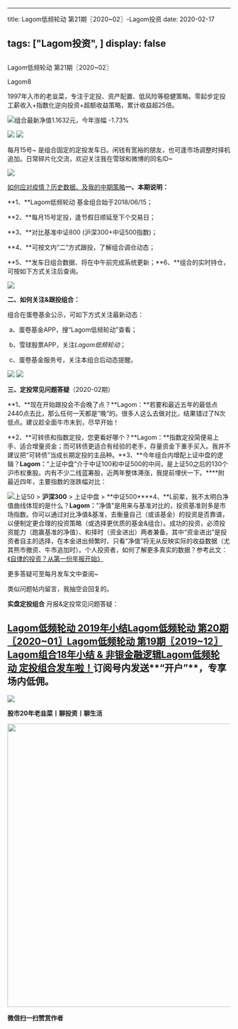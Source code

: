 
---
title:   Lagom低频轮动 第21期〖2020~02〗-Lagom投资
date: 2020-02-17

tags: ["Lagom投资", ]
display: false
---


## 



Lagom低频轮动 第21期〖2020~02〗




Lagom8




1997年入市的老韭菜，专注于定投、资产配置、低风险等稳健策略。零起步定投工薪收入+指数化逆向投资+超额收益策略，累计收益超25倍。


<img src="https://mmbiz.qpic.cn/mmbiz_png/ZB4WjgjLjJW3KtDibicU3BB1HNQ9lDS2M5oGRnchkNPRzYsc0Ua6CIu7rZH3vAficcBEPYHU9ZTPqkic1sicT8CaxQQ/640?wx_fmt=png" data-type="png" data-ratio="0.05776173285198556" data-w="554"/>组合最新净值1.1632元，今年涨幅 -1.73%

<img class="rich_pages js_insertlocalimg" data-ratio="0.3923444976076555" data-s="300,640" src="https://mmbiz.qpic.cn/mmbiz_png/ZB4WjgjLjJUca6rFOuiaRgPPfnt0AOZq2BPudmwhCQ7ON2tY6YAy3SUpXSz318fY88jHI5xkVOgyJv7G06VtV7A/640?wx_fmt=png" data-type="png" data-w="627" style=""/>

<img class="rich_pages js_insertlocalimg" data-ratio="0.7746031746031746" data-s="300,640" src="https://mmbiz.qpic.cn/mmbiz_png/ZB4WjgjLjJUca6rFOuiaRgPPfnt0AOZq2bq6LWTxgfEvqE1zsMJlSIRnw4NDBNwoial4ibATGF8aFzichPu5T2Yucw/640?wx_fmt=png" data-type="png" data-w="630" style=""/>

每月15号~ 是组合固定的定投发车日。闲钱有宽裕的朋友，也可逢市场调整时择机追加。日常碎片化交流，欢迎关注我在雪球和微博的同名ID~

<img class="rich_pages js_insertlocalimg" data-ratio="0.9460500963391136" data-s="300,640" src="https://mmbiz.qpic.cn/mmbiz_png/ZB4WjgjLjJUca6rFOuiaRgPPfnt0AOZq2Nlct8Jb70Qs9RmcDHffWtJX1iaa4eps0KgqeSCrxekqnNRsvN4f4eIQ/640?wx_fmt=png" data-type="png" data-w="1038" style=""/>

[如何应对疫情？历史数据、及我的中期策略](http://mp.weixin.qq.com/s?__biz=MzI3MDQ2NjY2Mw==&amp;mid=2247484623&amp;idx=1&amp;sn=af277da75f6e09f663e525b631b0ba21&amp;chksm=ead1efc7dda666d1c0ac40f4d76f97c674663f2deb17d89b0a8c856707271cd8363767249363&amp;scene=21#wechat_redirect)**一、本期说明：**

**1、**Lagom低频轮动&nbsp;基金组合始于2018/06/15；

**2、**每月15号定投，逢节假日顺延至下个交易日；

**3、**对比基准中证800 (沪深300+中证500指数)；

**4、**可按文内”二“方式跟投，了解组合调仓动态；

**5、**发车日组合数据、将在中午前完成系统更新；**6、**组合的实时持仓，可按如下方式关注后查询。

<img class="rich_pages js_insertlocalimg" data-ratio="0.6051051051051051" data-s="300,640" src="https://mmbiz.qpic.cn/mmbiz_png/ZB4WjgjLjJUca6rFOuiaRgPPfnt0AOZq2dZCCnvuenE1PliarHaH404Q2JJS3JQC5OgBibRoe06qwDBiaY6PibCowIA/640?wx_fmt=png" data-type="png" data-w="666" style=""/>



**二、如何关注&amp;跟投组合：**

组合在蛋卷基金公示，可如下方式关注最新动态：

&nbsp;a、蛋卷基金APP，搜“Lagom低频轮动”查看；&nbsp;

&nbsp;b、雪球股票APP，关注$Lagom低频轮动$；

&nbsp;c、蛋卷基金服务号，关注本组合后动态提醒。

<img class="rich_pages js_insertlocalimg" data-ratio="0.3781818181818182" data-s="300,640" src="https://mmbiz.qpic.cn/mmbiz_png/ZB4WjgjLjJUca6rFOuiaRgPPfnt0AOZq2mdP0gCvHvYbQrbY9TSzNjuokd0GsMeUeMk3skOC40XjErpibCnTPBicQ/640?wx_fmt=png" data-type="png" data-w="550" style=""/>

<img src="https://mmbiz.qpic.cn/mmbiz_png/ZB4WjgjLjJW3KtDibicU3BB1HNQ9lDS2M5oGRnchkNPRzYsc0Ua6CIu7rZH3vAficcBEPYHU9ZTPqkic1sicT8CaxQQ/640?wx_fmt=png" data-type="png" data-ratio="0.05776173285198556" data-w="554"/>

**三、定投常见问题答疑**（2020-02期）

**1、**现在开始跟投会不会晚了点？**Lagom：**若要和最近五年的最低点2440点去比，那么任何一天都是“晚”的。很多人这么去做对比，结果错过了N次低点。建议趁全面牛市未到，尽早开始！

**2、**可转债和指数定投，您更看好哪个？**Lagom：**指数定投简便易上手、适合增量资金；而可转债更适合有经验的老手，存量资金下重手买入。我并不建议把“可转债”当成长期定投的主品种。**3、**今年组合内增配上证中盘的逻辑？**Lagom：**“上证中盘”介于中证100和中证500的中间，是上证50之后的130个沪市权重股。内有不少二线蓝筹股，近两年整体滞涨，我提前埋伏一下。****附最近四年，主要指数的涨跌幅对比：

<img class="rich_pages js_insertlocalimg" data-ratio="0.524822695035461" data-s="300,640" src="https://mmbiz.qpic.cn/mmbiz_png/ZB4WjgjLjJUca6rFOuiaRgPPfnt0AOZq2DTBrvqE4NRhjU9aNkovhz5JMjwvwQPX8gvsSiaMiaOHyddUdAKWWAVyQ/640?wx_fmt=png" data-type="png" data-w="705" style=""/>上证50 &gt; **沪深300** &gt; 上证中盘 &gt; **中证500****4、**L前辈，我不太明白净值曲线体现的是什么？**Lagom：**"净值"是用来与基准对比的，投资基准则多是市场指数。你可以通过对比净值&amp;基准，去衡量自己（或该基金）的投资是否靠谱，以便制定更合理的投资策略（或选择更优质的基金&amp;组合）。成功的投资，必须投资能力（跑赢基准的净值）、和择时（资金进出）两者兼备。其中“资金进出”是投资者自主的选择，在本金进出频繁时、只看“净值”将无从反映实际的收益数据（尤其熊市撤资、牛市追加时）。个人投资者，如何了解更多真实的数据？参考此文：[《自律的投资？从第一份年报开始》](http://mp.weixin.qq.com/s?__biz=MzI3MDQ2NjY2Mw==&amp;mid=2247483968&amp;idx=1&amp;sn=cfa357e4f1571240558cc43f10dc7be5&amp;chksm=ead1e948dda6605ef83cd6a5742876e2c26a432358e6f5438231e0965a5fd748462dfac60b57&amp;scene=21#wechat_redirect)



更多答疑可至每月发车文中查阅~

类似问题帖内留言，我抽空会回复的。



**实盘定投组合**&nbsp;月报&amp;定投常见问题答疑：

## [Lagom低频轮动 2019年小结](http://mp.weixin.qq.com/s?__biz=MzI3MDQ2NjY2Mw==&amp;mid=2247484576&amp;idx=1&amp;sn=8cc46200791550869c6238bf5ccb29e8&amp;chksm=ead1efa8dda666befeed9125b0c3f9f6d519b0f970b21dc46ff1639802b6d214968aa38e4d3e&amp;scene=21#wechat_redirect)[Lagom低频轮动 第20期〖2020~01〗](http://mp.weixin.qq.com/s?__biz=MzI3MDQ2NjY2Mw==&amp;mid=2247484588&amp;idx=1&amp;sn=ce67ef4848aaae9a826d8ff65b9648bd&amp;chksm=ead1efa4dda666b2a57e91ea74d99a86b364ecd0e61dc1d03924e5ee403144ed53227f3f602e&amp;scene=21#wechat_redirect)[](http://mp.weixin.qq.com/s?__biz=MzI3MDQ2NjY2Mw==&amp;mid=2247484588&amp;idx=1&amp;sn=ce67ef4848aaae9a826d8ff65b9648bd&amp;chksm=ead1efa4dda666b2a57e91ea74d99a86b364ecd0e61dc1d03924e5ee403144ed53227f3f602e&amp;scene=21#wechat_redirect)[Lagom低频轮动 第19期〖2019~12〗](http://mp.weixin.qq.com/s?__biz=MzI3MDQ2NjY2Mw==&amp;mid=2247484542&amp;idx=1&amp;sn=4673f7bea9726a8d17256ba9d3daf11a&amp;chksm=ead1ef76dda66660cd20ada68cd4f73ccfd7465605cea8de3c33b637f0db3923208a7a9628a6&amp;scene=21#wechat_redirect)[Lagom组合18年小结 &amp; 非银金融逻辑](http://mp.weixin.qq.com/s?__biz=MzI3MDQ2NjY2Mw==&amp;mid=2247484016&amp;idx=1&amp;sn=c81174b2bab75cfd5ecf75f85d339880&amp;chksm=ead1e978dda6606e3994dbe88e8952b4fefb5467e4f089142c6dbae9637845b564188b7a3319&amp;scene=21#wechat_redirect)[Lagom低频轮动&nbsp;定投组合发车啦！](http://mp.weixin.qq.com/s?__biz=MzI3MDQ2NjY2Mw==&amp;mid=2247483768&amp;idx=1&amp;sn=f881618316d4350d97b9493d2ce20f56&amp;chksm=ead1ea70dda663664d7a9c55da1379a6741f0417c680154227dd88a06a0536c525d9f076e838&amp;scene=21#wechat_redirect)订阅号内发送**“开户”**，专享场内低佣。

<img src="https://mmbiz.qpic.cn/mmbiz_png/ZB4WjgjLjJW3KtDibicU3BB1HNQ9lDS2M5oGRnchkNPRzYsc0Ua6CIu7rZH3vAficcBEPYHU9ZTPqkic1sicT8CaxQQ/640?wx_fmt=png" data-type="png" data-ratio="0.05776173285198556" data-w="554"/>

**股市20年老韭菜丨聊投资丨聊生活**

<img data-type="png" data-ratio="0.390625" data-w="640" src="https://mmbiz.qpic.cn/mmbiz_png/ZB4WjgjLjJW3KtDibicU3BB1HNQ9lDS2M5AHEoeiaz0dQ4NfIRjBMuXvyJn8dXWm7ftklb0xqheiaMia0zbkyMJiaKzA/640?wx_fmt=png" style="box-sizing: border-box !important;overflow-wrap: break-word !important;visibility: visible !important;width: 640px !important;"/>


**微信扫一扫赞赏作者**















